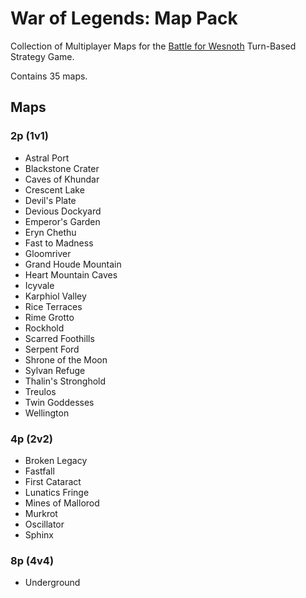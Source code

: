 # War of Legends: Map Pack

Collection of Multiplayer Maps for the [Battle for Wesnoth](https://www.wesnoth.org/) Turn-Based Strategy Game.

Contains 35 maps.

## Maps

### 2p (1v1)

- Astral Port
- Blackstone Crater
- Caves of Khundar
- Crescent Lake
- Devil's Plate
- Devious Dockyard
- Emperor's Garden
- Eryn Chethu
- Fast to Madness
- Gloomriver
- Grand Houde Mountain
- Heart Mountain Caves
- Icyvale
- Karphiol Valley
- Rice Terraces
- Rime Grotto
- Rockhold
- Scarred Foothills
- Serpent Ford
- Shrone of the Moon
- Sylvan Refuge
- Thalin's Stronghold
- Treulos
- Twin Goddesses
- Wellington

### 4p (2v2)

- Broken Legacy
- Fastfall
- First Cataract
- Lunatics Fringe
- Mines of Mallorod
- Murkrot
- Oscillator
- Sphinx

### 8p (4v4)

- Underground
